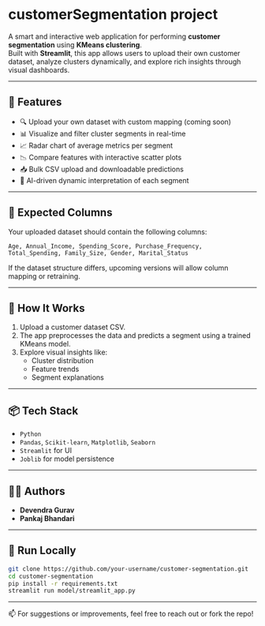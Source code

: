 # customerSegmentation project

A smart and interactive web application for performing **customer segmentation** using **KMeans clustering**.  
Built with **Streamlit**, this app allows users to upload their own customer dataset, analyze clusters dynamically, and explore rich insights through visual dashboards.

---

## 🚀 Features

- 🔍 Upload your own dataset with custom mapping (coming soon)
- 📊 Visualize and filter cluster segments in real-time
- 📈 Radar chart of average metrics per segment
- 📉 Compare features with interactive scatter plots
- 📥 Bulk CSV upload and downloadable predictions
- 🧠 AI-driven dynamic interpretation of each segment

---

## 📁 Expected Columns

Your uploaded dataset should contain the following columns:

```
Age, Annual_Income, Spending_Score, Purchase_Frequency,
Total_Spending, Family_Size, Gender, Marital_Status
```

If the dataset structure differs, upcoming versions will allow column mapping or retraining.

---

## 🧪 How It Works

1. Upload a customer dataset CSV.
2. The app preprocesses the data and predicts a segment using a trained KMeans model.
3. Explore visual insights like:
   - Cluster distribution
   - Feature trends
   - Segment explanations

---

## 📦 Tech Stack

- `Python`
- `Pandas`, `Scikit-learn`, `Matplotlib`, `Seaborn`
- `Streamlit` for UI
- `Joblib` for model persistence

---

## 👨‍💻 Authors

- **Devendra Gurav**
- **Pankaj Bhandari**

---

## 🏁 Run Locally

```bash
git clone https://github.com/your-username/customer-segmentation.git
cd customer-segmentation
pip install -r requirements.txt
streamlit run model/streamlit_app.py
```

---

📫 For suggestions or improvements, feel free to reach out or fork the repo!
